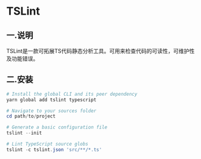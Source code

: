 # TSLint

## 一.说明

TSLint是一款可拓展TS代码静态分析工具。可用来检查代码的可读性，可维护性及功能错误。

## 二.安装

```powershell
# Install the global CLI and its peer dependency
yarn global add tslint typescript

# Navigate to your sources folder
cd path/to/project

# Generate a basic configuration file
tslint --init

# Lint TypeScript source globs
tslint -c tslint.json 'src/**/*.ts'
```

